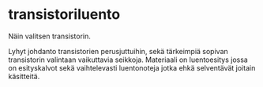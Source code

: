 # transistoriluento
Näin valitsen transistorin.

Lyhyt johdanto transistorien perusjuttuihin, sekä tärkeimpiä sopivan transistorin valintaan vaikuttavia seikkoja.
Materiaali on luentoesitys jossa on esityskalvot sekä vaihtelevasti luentonoteja jotka ehkä selventävät joitain käsitteitä.


